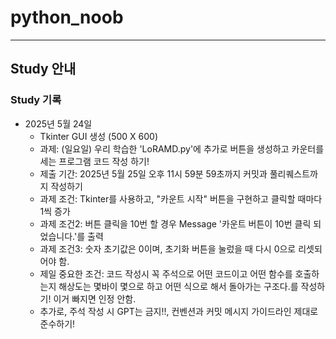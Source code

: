 # python_noob
---
Study 안내
---
### Study 기록
- 2025년 5월 24일
  - Tkinter GUI 생성 (500 X 600)
  - 과제: (일요일) 우리 학습한 'LoRAMD.py'에 추가로 버튼을 생성하고 카운터를 세는 프로그램 코드 작성 하기!
  - 제출 기간: 2025년 5월 25일 오후 11시 59분 59초까지 커밋과 풀리퀘스트까지 작성하기
  - 과제 조건: Tkinter를 사용하고, "카운트 시작" 버튼을 구현하고 클릭할 때마다 1씩 증가
  - 과제 조건2: 버튼 클릭을 10번 할 경우 Message '카운트 버튼이 10번 클릭 되었습니다.'를 출력
  - 과제 조건3: 숫자 초기값은 0이며, 초기화 버튼을 눌렀을 때 다시 0으로 리셋되어야 함.
  - 제일 중요한 조건: 코드 작성시 꼭 주석으로 어떤 코드이고 어떤 함수를 호출하는지 해상도는 몇바이 몇으로 하고 어떤 식으로 해서 돌아가는 구조다.를 작성하기! 이거 빠지면 인정 안함.
  - 추가로, 주석 작성 시 GPT는 금지!!, 컨벤션과 커밋 메시지 가이드라인 제대로 준수하기! 
